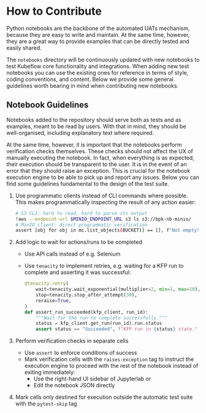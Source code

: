 # How to Contribute

Python notebooks are the backbone of the automated UATs mechanism, because they are easy to write
and maintain. At the same time, however, they are a great way to provide examples that can be
directly tested and easily shared.

The `notebooks` directory will be continuously updated with new notebooks to test Kubeflow core
functionality and integrations. When adding new test notebooks you can use the existing ones for
reference in terms of style, coding conventions, and content. Below we provide some general
guidelines worth bearing in mind when contributing new notebooks.

## Notebook Guidelines

Notebooks added to the repository should serve both as tests and as examples, meant to be read by
users. With that in mind, they should be well-organised, including explanatory text where required.

At the same time, however, it is important that the notebooks perform verification checks
themselves. These checks should not affect the UX of manually executing the notebook. In fact, when
everything is as expected, their execution should be transparent to the user. It is in the event of
an error that they should raise an exception. This is crucial for the notebook execution engine to
be able to pick up and report any issues. Below you can find some guidelines fundamental to the
design of the test suite.

1. Use programmatic clients instead of CLI commands where possible. This makes programmatically
   inspecting the result of any action easier:

   ```bash
   # S3 CLI: hard to read, hard to parse its output
   !aws --endpoint-url $MINIO_ENDPOINT_URL s3 ls s3://bpk-nb-minio/
   # MinIO client: direct programmatic verification
   assert [obj for obj in mc.list_objects(BUCKET)] == [], f"Not empty!"
   ```

2. Add logic to wait for actions/runs to be completed
   * Use API calls instead of e.g. Selenium
   * Use `tenacity` to implement retries, e.g. waiting for a KFP run to complete and asserting it
     was successful:
		
      ```python
      @tenacity.retry(
          wait=tenacity.wait_exponential(multiplier=2, min=1, max=10),
          stop=tenacity.stop_after_attempt(30),
          reraise=True,
      )
      def assert_run_succeeded(kfp_client, run_id):
          """Wait for the run to complete successfully."""
          status = kfp_client.get_run(run_id).run.status
          assert status == "Succeeded", f"KFP run in {status} state."
      ```

3. Perform verification checks in separate cells
   * Use `assert` to enforce conditions of success
   * Mark verification cells with the `raises-exception` tag to instruct the execution engine to
     proceed with the rest of the notebook instead of exiting immediately:
     * Use the right-hand UI sidebar of Jupyterlab or
     * Edit the notebook JSON directly

4. Mark cells only destined for execution outside the automatic test suite with the `pytest-skip`
   tag
